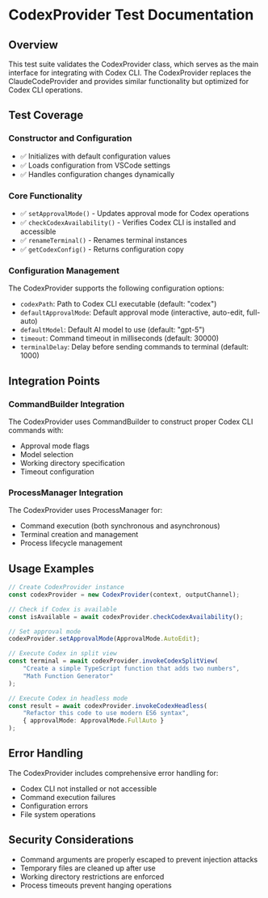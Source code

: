 # CodexProvider Test Documentation

## Overview

This test suite validates the CodexProvider class, which serves as the main interface for integrating with Codex CLI. The CodexProvider replaces the ClaudeCodeProvider and provides similar functionality but optimized for Codex CLI operations.

## Test Coverage

### Constructor and Configuration
- ✅ Initializes with default configuration values
- ✅ Loads configuration from VSCode settings
- ✅ Handles configuration changes dynamically

### Core Functionality
- ✅ `setApprovalMode()` - Updates approval mode for Codex operations
- ✅ `checkCodexAvailability()` - Verifies Codex CLI is installed and accessible
- ✅ `renameTerminal()` - Renames terminal instances
- ✅ `getCodexConfig()` - Returns configuration copy

### Configuration Management
The CodexProvider supports the following configuration options:
- `codexPath`: Path to Codex CLI executable (default: "codex")
- `defaultApprovalMode`: Default approval mode (interactive, auto-edit, full-auto)
- `defaultModel`: Default AI model to use (default: "gpt-5")
- `timeout`: Command timeout in milliseconds (default: 30000)
- `terminalDelay`: Delay before sending commands to terminal (default: 1000)

## Integration Points

### CommandBuilder Integration
The CodexProvider uses CommandBuilder to construct proper Codex CLI commands with:
- Approval mode flags
- Model selection
- Working directory specification
- Timeout configuration

### ProcessManager Integration
The CodexProvider uses ProcessManager for:
- Command execution (both synchronous and asynchronous)
- Terminal creation and management
- Process lifecycle management

## Usage Examples

```typescript
// Create CodexProvider instance
const codexProvider = new CodexProvider(context, outputChannel);

// Check if Codex is available
const isAvailable = await codexProvider.checkCodexAvailability();

// Set approval mode
codexProvider.setApprovalMode(ApprovalMode.AutoEdit);

// Execute Codex in split view
const terminal = await codexProvider.invokeCodexSplitView(
    "Create a simple TypeScript function that adds two numbers",
    "Math Function Generator"
);

// Execute Codex in headless mode
const result = await codexProvider.invokeCodexHeadless(
    "Refactor this code to use modern ES6 syntax",
    { approvalMode: ApprovalMode.FullAuto }
);
```

## Error Handling

The CodexProvider includes comprehensive error handling for:
- Codex CLI not installed or not accessible
- Command execution failures
- Configuration errors
- File system operations

## Security Considerations

- Command arguments are properly escaped to prevent injection attacks
- Temporary files are cleaned up after use
- Working directory restrictions are enforced
- Process timeouts prevent hanging operations
